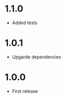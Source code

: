 1.1.0
===============================
- Added tests

1.0.1
===============================
- Upgarde dependencies

1.0.0
===============================
- First release
